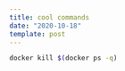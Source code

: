 ```yaml
---
title: cool commands
date: "2020-10-18"
template: post
---
```


```bash
docker kill $(docker ps -q)

```
